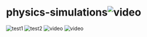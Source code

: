 # physics-simulations![video](https://user-images.githubusercontent.com/70443184/178127243-592f0df1-57fd-4747-a667-42152022c540.gif)
![test1](https://user-images.githubusercontent.com/70443184/180625028-a999ce6e-90cd-49dc-90f4-846ae4d779c7.gif)
![test2](https://user-images.githubusercontent.com/70443184/180625031-c109131e-c0c9-4702-8a15-20b1e52c97da.gif)
![video](https://user-images.githubusercontent.com/70443184/180625032-8c4b37a3-c75c-42b9-a54e-567acdc635a3.gif)
![video](https://user-images.githubusercontent.com/70443184/180625547-77fab8b9-e5d3-4987-b0c6-f27f6d461d08.gif)
